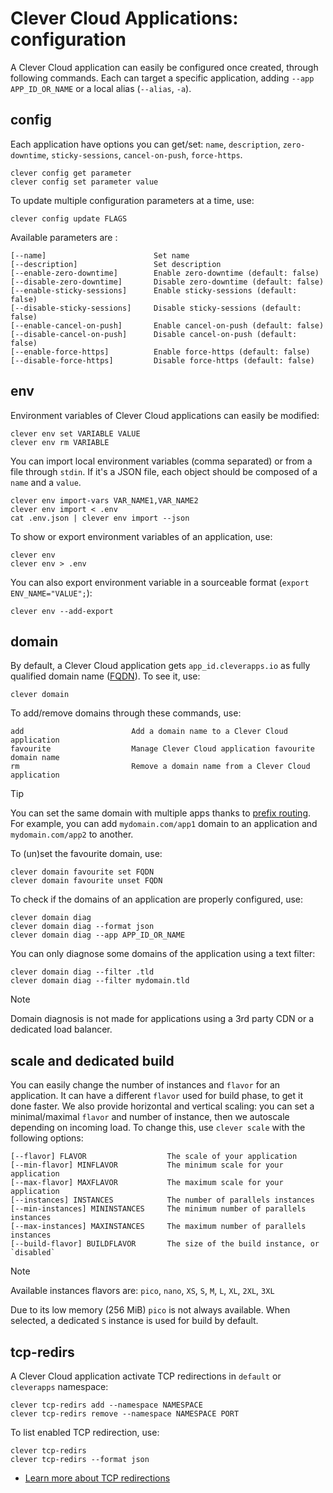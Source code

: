 # Clever Cloud Applications: configuration

A Clever Cloud application can easily be configured once created, through following commands. Each can target a specific application, adding `--app APP_ID_OR_NAME` or a local alias (`--alias`, `-a`).

## config

Each application have options you can get/set: `name`, `description`, `zero-downtime`, `sticky-sessions`, `cancel-on-push`, `force-https`.

```
clever config get parameter
clever config set parameter value
```

To update multiple configuration parameters at a time, use:

```
clever config update FLAGS
```

Available parameters are :

```
[--name]                        Set name
[--description]                 Set description
[--enable-zero-downtime]        Enable zero-downtime (default: false)
[--disable-zero-downtime]       Disable zero-downtime (default: false)
[--enable-sticky-sessions]      Enable sticky-sessions (default: false)
[--disable-sticky-sessions]     Disable sticky-sessions (default: false)
[--enable-cancel-on-push]       Enable cancel-on-push (default: false)
[--disable-cancel-on-push]      Disable cancel-on-push (default: false)
[--enable-force-https]          Enable force-https (default: false)
[--disable-force-https]         Disable force-https (default: false)
```

## env

Environment variables of Clever Cloud applications can easily be modified:

```
clever env set VARIABLE VALUE
clever env rm VARIABLE
```

You can import local environment variables (comma separated) or from a file through `stdin`. If it's a JSON file, each object should be composed of a `name` and a `value`.

```
clever env import-vars VAR_NAME1,VAR_NAME2
clever env import < .env
cat .env.json | clever env import --json
```

To show or export environment variables of an application, use:

```
clever env
clever env > .env
```

You can also export environment variable in a sourceable format (`export ENV_NAME="VALUE";`):

```
clever env --add-export
```

## domain

By default, a Clever Cloud application gets `app_id.cleverapps.io` as fully qualified domain name ([FQDN](https://fr.wikipedia.org/wiki/Fully_qualified_domain_name)). To see it, use:

```
clever domain
```

To add/remove domains through these commands, use:

```
add                        Add a domain name to a Clever Cloud application
favourite                  Manage Clever Cloud application favourite domain name
rm                         Remove a domain name from a Clever Cloud application
```

> [!TIP]
> You can set the same domain with multiple apps thanks to [prefix routing](https://developers.clever-cloud.com/doc/administrate/domain-names/#prefix-routing). For example, you can add `mydomain.com/app1` domain to an application and `mydomain.com/app2` to another.

To (un)set the favourite domain, use:

```
clever domain favourite set FQDN
clever domain favourite unset FQDN
```

To check if the domains of an application are properly configured, use:

```
clever domain diag
clever domain diag --format json
clever domain diag --app APP_ID_OR_NAME
```

You can only diagnose some domains of the application using a text filter:

```
clever domain diag --filter .tld
clever domain diag --filter mydomain.tld
```

> [!NOTE]
> Domain diagnosis is not made for applications using a 3rd party CDN or a dedicated load balancer.

## scale and dedicated build

You can easily change the number of instances and `flavor` for an application. It can have a different `flavor` used for build phase, to get it done faster. We also provide horizontal and vertical scaling: you can set a minimal/maximal `flavor` and number of instance, then we autoscale depending on incoming load. To change this, use `clever scale` with the following options:

```
[--flavor] FLAVOR                  The scale of your application
[--min-flavor] MINFLAVOR           The minimum scale for your application
[--max-flavor] MAXFLAVOR           The maximum scale for your application
[--instances] INSTANCES            The number of parallels instances
[--min-instances] MININSTANCES     The minimum number of parallels instances
[--max-instances] MAXINSTANCES     The maximum number of parallels instances
[--build-flavor] BUILDFLAVOR       The size of the build instance, or `disabled`
```

> [!NOTE]
> Available instances flavors are: `pico`, `nano`, `XS`, `S`, `M`, `L`, `XL`, `2XL`, `3XL`
>
> Due to its low memory (256 MiB) `pico` is not always available. When selected, a dedicated `S` instance is used for build by default.

## tcp-redirs

A Clever Cloud application activate TCP redirections in `default` or `cleverapps` namespace:

```
clever tcp-redirs add --namespace NAMESPACE
clever tcp-redirs remove --namespace NAMESPACE PORT
```

To list enabled TCP redirection, use:

```
clever tcp-redirs
clever tcp-redirs --format json
```

- [Learn more about TCP redirections](https://developers.clever-cloud.com/doc/administrate/tcp-redirections/)
